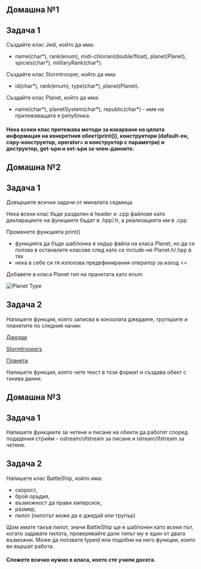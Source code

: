## **Домашна №1**
## **Задача 1**

Създайте клас Jedi, който да има:
- name(char\*), rank(enum), midi-chlorian(double/float), planet(Planet), spicies(char\*), militaryRank(char\*).

Създайте клас Stormtrooper, който да има:
- id(char\*), rank(enum), type(char\*), planet(Planet).

Създайте клас Planet, който да има:
- name(char\*), planetSystem(char\*), republic(char\*) - име на притежаващата я република.

#### Нека всеки клас притежава методи за изкарване на цялата информация на конкретния обект(print()), конструктори (dafault-ен, copy-конструктор, operator= и конструктор с параметри) и деструктор, get-ъри и set-ъри за член-данните.

## **Домашна №2**
## **Задача 1**

Довършете всички задачи от миналата седмица.

Нека всеки клас бъде разделен в header и .cpp файлове като декларациите на функциите бъдат в .hpp/.h, а реализацията им в .cpp.

Променете функцията print()
- функцията да бъде шаблонна в хедър файла на класа Planet, но да се ползва в останалите класове след като се include-не Planet.h/.hpp в тях
- нека в себе си тя използва предефинирания оператор за изход <<

Добавете в класа Planet тип на пранетата като enum

![Planet Type](https://github.com/lacho55/OOP-IS-2020-2021-Practicum-Group-2/blob/main/Homework/PlanetTypes.PNG?raw=true)

## **Задача 2**

Напишете функция, която записва в конзолата джедаите, трупърите и планетите по следния начин:

[Джедаи](https://github.com/lacho55/OOP-IS-2020-2021-Practicum-Group-2/tree/main/Homework/example_jedi.txt)

[Stormtroopers](https://github.com/lacho55/OOP-IS-2020-2021-Practicum-Group-2/tree/main/Homework/example_stormtroopers.txt)

[Планети](https://github.com/lacho55/OOP-IS-2020-2021-Practicum-Group-2/tree/main/Homework/example_planets.txt)

Напишете функция, която чете текст в този формат и създава обект с такива данни.

## **Домашна №3**

## **Задача 1**

Напишете функциите за четене и писане на обекти да работят според подадения стрийм - ostream/ofstream за писане и istream/ifstream за четене.

## **Задача 2**

Напишете клас BattleShip, който има:
 - скорост,
 - брой оръдия,
 - възможност да прави хиперскок,
 - размер,
 - пилот (пилотът може да е джедай или трупър)

Щом имате такъв пилот, значи BattleShip ще е шаблонен като всеки път, когато задавате пилота, проверявайте дали типът му е един от двата възможни. Може да ползвате typeid или подобни на него функции, които ви вършат работа.

#### Сложете всичко нужно в класа, което сте учили досега.
